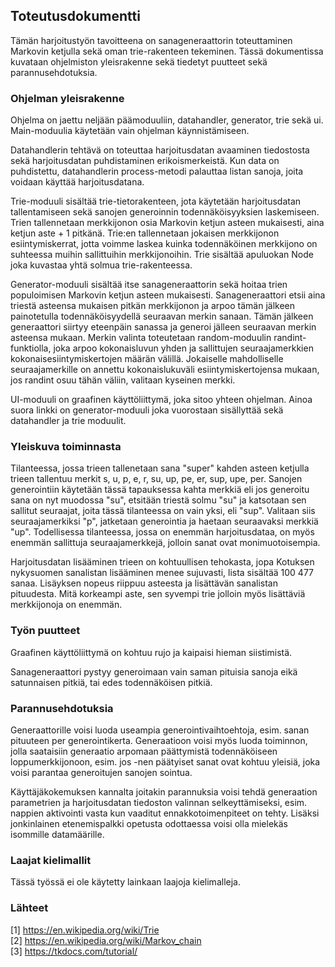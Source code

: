 ## Toteutusdokumentti

Tämän harjoitustyön tavoitteena on sanageneraattorin toteuttaminen Markovin ketjulla sekä oman trie-rakenteen tekeminen. Tässä dokumentissa kuvataan ohjelmiston yleisrakenne sekä tiedetyt puutteet sekä parannusehdotuksia.

### Ohjelman yleisrakenne
Ohjelma on jaettu neljään päämoduuliin, datahandler, generator, trie sekä ui. Main-moduulia käytetään vain ohjelman käynnistämiseen.

Datahandlerin tehtävä on toteuttaa harjoitusdatan avaaminen tiedostosta sekä harjoitusdatan puhdistaminen erikoismerkeistä. Kun data on puhdistettu, datahandlerin process-metodi palauttaa listan sanoja, joita voidaan käyttää harjoitusdatana.

Trie-moduuli sisältää trie-tietorakenteen, jota käytetään harjoitusdatan tallentamiseen sekä sanojen generoinnin todennäköisyyksien laskemiseen. Trien tallennetaan merkkijonon osia Markovin ketjun asteen mukaisesti, aina ketjun aste + 1 pitkänä. Trie:en tallennetaan jokaisen merkkijonon esiintymiskerrat, jotta voimme laskea kuinka todennäköinen merkkijono on suhteessa muihin sallittuihin merkkijonoihin. Trie sisältää apuluokan Node joka kuvastaa yhtä solmua trie-rakenteessa.

Generator-moduuli sisältää itse sanageneraattorin sekä hoitaa trien populoimisen Markovin ketjun asteen mukaisesti. Sanageneraattori etsii aina triestä asteensa mukaisen pitkän merkkijonon ja arpoo tämän jälkeen painotetulla todennäköisyydellä seuraavan merkin sanaan. Tämän jälkeen generaattori siirtyy eteenpäin sanassa ja generoi jälleen seuraavan merkin asteensa mukaan. Merkin valinta toteutetaan random-moduulin randint-funktiolla, joka arpoo kokonaisluvun yhden ja sallittujen seuraajamerkkien kokonaisesiintymiskertojen määrän välillä. Jokaiselle mahdolliselle seuraajamerkille on annettu kokonaislukuväli esiintymiskertojensa mukaan, jos randint osuu tähän väliin, valitaan kyseinen merkki.

UI-moduuli on graafinen käyttöliittymä, joka sitoo yhteen ohjelman. Ainoa suora linkki on generator-moduuli joka vuorostaan sisällyttää sekä datahandler ja trie moduulit.

### Yleiskuva toiminnasta

Tilanteessa, jossa trieen tallenetaan sana "super" kahden asteen ketjulla trieen tallentuu merkit s, u, p, e, r, su, up, pe, er, sup, upe, per. Sanojen generointiin käytetään tässä tapauksessa kahta merkkiä eli jos generoitu sana on nyt muodossa "su", etsitään triestä solmu "su" ja katsotaan sen sallitut seuraajat, joita tässä tilanteessa on vain yksi, eli "sup". Valitaan siis seuraajamerkiksi "p", jatketaan generointia ja haetaan seuraavaksi merkkiä "up". Todellisessa tilanteessa, jossa on enemmän harjoitusdataa, on myös enemmän sallittuja seuraajamerkkejä, jolloin sanat ovat monimuotoisempia.

Harjoitusdatan lisääminen trieen on kohtuullisen tehokasta, jopa Kotuksen nykysuomen sanalistan lisääminen menee sujuvasti, lista sisältää 100 477 sanaa. Lisäyksen nopeus riippuu asteesta ja lisättävän sanalistan pituudesta. Mitä korkeampi aste, sen syvempi trie jolloin myös lisättäviä merkkijonoja on enemmän. 

### Työn puutteet
Graafinen käyttöliittymä on kohtuu rujo ja kaipaisi hieman siistimistä. 

Sanageneraattori pystyy generoimaan vain saman pituisia sanoja eikä satunnaisen pitkiä, tai edes todennäköisen pitkiä.

### Parannusehdotuksia
Generaattorille voisi luoda useampia generointivaihtoehtoja, esim. sanan pituuteen per generointikerta. Generaatioon voisi myös luoda toiminnon, jolla saataisiin generaatio arpomaan päättymistä todennäköiseen loppumerkkijonoon, esim. jos -nen päätyiset sanat ovat kohtuu yleisiä, joka voisi parantaa generoitujen sanojen sointua. 

Käyttäjäkokemuksen kannalta joitakin parannuksia voisi tehdä generaation parametrien ja harjoitusdatan tiedoston valinnan selkeyttämiseksi, esim. nappien aktivointi vasta kun vaaditut ennakkotoimenpiteet on tehty. Lisäksi jonkinlainen etenemispalkki opetusta odottaessa voisi olla mielekäs isommille datamäärille.

### Laajat kielimallit
Tässä työssä ei ole käytetty lainkaan laajoja kielimalleja.

### Lähteet
[1] https://en.wikipedia.org/wiki/Trie  
[2] https://en.wikipedia.org/wiki/Markov_chain  
[3] https://tkdocs.com/tutorial/  

 

